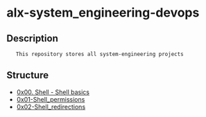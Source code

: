 # alx-system_engineering-devops

## Description
       This repository stores all system-engineering projects

## Structure

* [0x00. Shell - Shell basics](./0x00-shell_basics)
* [0x01-Shell_permissions](./0x01-shell_permissions)
* [0x02-Shell_redirections](./0x02-shell_redirections)
